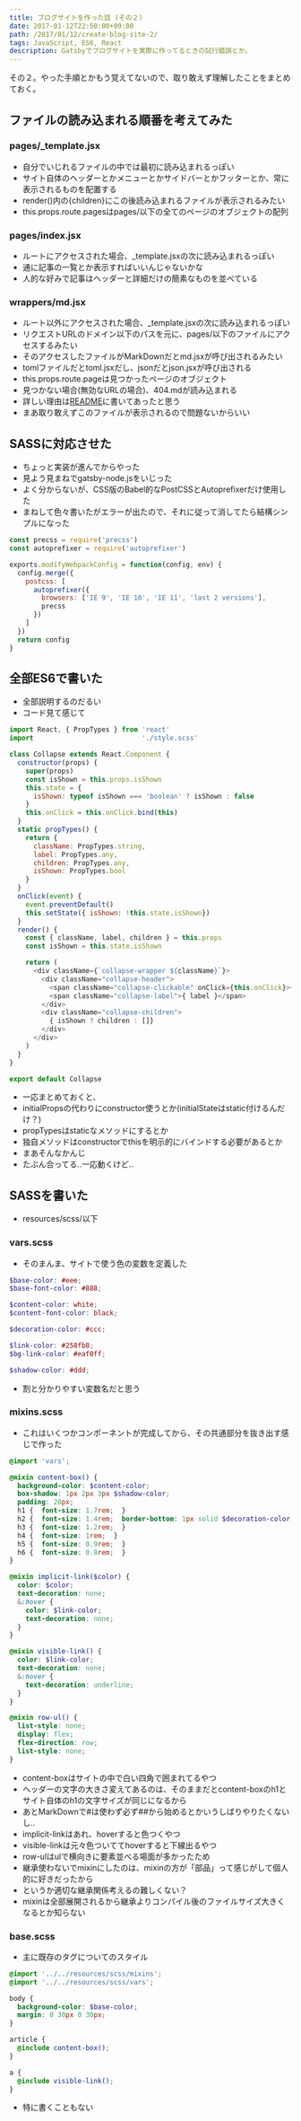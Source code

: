 ```yaml
---
title: ブログサイトを作った話 (その２)
date: 2017-01-12T22:50:00+09:00
path: /2017/01/12/create-blog-site-2/
tags: JavaScript, ES6, React
description: Gatsbyでブログサイトを実際に作ってるときの試行錯誤とか。
---
```


その２。やった手順とかもう覚えてないので、取り敢えず理解したことをまとめておく。

## ファイルの読み込まれる順番を考えてみた

### pages/_template.jsx
- 自分でいじれるファイルの中では最初に読み込まれるっぽい
- サイト自体のヘッダーとかメニューとかサイドバーとかフッターとか、常に表示されるものを配置する
- render()内の{children}にこの後読み込まれるファイルが表示されるみたい
- this.props.route.pagesはpages/以下の全てのページのオブジェクトの配列

### pages/index.jsx
- ルートにアクセスされた場合、_template.jsxの次に読み込まれるっぽい
- 通に記事の一覧とか表示すればいいんじゃないかな
- 人的な好みで記事はヘッダーと詳細だけの簡素なものを並べている

### wrappers/md.jsx
- ルート以外にアクセスされた場合、_template.jsxの次に読み込まれるっぽい
- リクエストURLのドメイン以下のパスを元に、pages/以下のファイルにアクセスするみたい
- そのアクセスしたファイルがMarkDownだとmd.jsxが呼び出されるみたい
- tomlファイルだとtoml.jsxだし、jsonだとjson.jsxが呼び出される
- this.props.route.pageは見つかったページのオブジェクト
- 見つかない場合(無効なURLの場合)、404.mdが読み込まれる
- 詳しい理由は[README](https://github.com/gatsbyjs/gatsby)に書いてあったと思う
- まあ取り敢えずこのファイルが表示されるので問題ないからいい

## SASSに対応させた
- ちょっと実装が進んでからやった
- 見よう見まねでgatsby-node.jsをいじった
- よく分からないが、CSS版のBabel的なPostCSSとAutoprefixerだけ使用した
- まねして色々書いたがエラーが出たので、それに従って消してたら結構シンプルになった

```javascript
const precss = require('precss')
const autoprefixer = require('autoprefixer')

exports.modifyWebpackConfig = function(config, env) {
  config.merge({
    postcss: [
      autoprefixer({
        browsers: ['IE 9', 'IE 10', 'IE 11', 'last 2 versions'],
        precss
      })
    ]
  })
  return config
}
```


## 全部ES6で書いた
- 全部説明するのだるい
- コード見て感じて
```javascript
import React, { PropTypes } from 'react'
import                           './style.scss'

class Collapse extends React.Component {
  constructor(props) {
    super(props)
    const isShown = this.props.isShown
    this.state = {
      isShown: typeof isShown === 'boolean' ? isShown : false
    }
    this.onClick = this.onClick.bind(this)
  }
  static propTypes() {
    return {
      className: PropTypes.string,
      label: PropTypes.any,
      children: PropTypes.any,
      isShown: PropTypes.bool
    }
  }
  onClick(event) {
    event.preventDefault()
    this.setState({ isShown: !this.state.isShown})
  }
  render() {
    const { className, label, children } = this.props
    const isShown = this.state.isShown

    return (
      <div className={`collapse-wrapper ${className}`}>
        <div className="collapse-header">
          <span className="collapse-clickable" onClick={this.onClick}>{ isShown ? '\u2228' : '>' }</span>
          <span className="collapse-label">{ label }</span>
        </div>
        <div className="collapse-children">
          { isShown ? children : []}
        </div>
      </div>
    )
  }
}

export default Collapse
```
- 一応まとめておくと、
- initialPropsの代わりにconstructor使うとか(initialStateはstatic付けるんだけ？)
- propTypesはstaticなメソッドにするとか
- 独自メソッドはconstructorでthisを明示的にバインドする必要があるとか
- まあそんなかんじ
- たぶん合ってる..一応動くけど..


## SASSを書いた
- resources/scss/以下

### vars.scss
- そのまんま、サイトで使う色の変数を定義した
```scss
$base-color: #eee;
$base-font-color: #888;

$content-color: white;
$content-font-color: black;

$decoration-color: #ccc;

$link-color: #258fb8;
$bg-link-color: #eaf0ff;

$shadow-color: #ddd;
```
- 割と分かりやすい変数名だと思う

### mixins.scss
- これはいくつかコンポーネントが完成してから、その共通部分を抜き出す感じで作った
```scss
@import 'vars';

@mixin content-box() {
  background-color: $content-color;
  box-shadow: 1px 2px 3px $shadow-color;
  padding: 20px;
  h1 {  font-size: 1.7rem;  }
  h2 {  font-size: 1.4rem;  border-bottom: 1px solid $decoration-color;  }
  h3 {  font-size: 1.2rem;  }
  h4 {  font-size: 1rem;  }
  h5 {  font-size: 0.9rem;  }
  h6 {  font-size: 0.8rem;  }
}

@mixin implicit-link($color) {
  color: $color;
  text-decoration: none;
  &:hover {
    color: $link-color;
    text-decoration: none;
  }
}

@mixin visible-link() {
  color: $link-color;
  text-decoration: none;
  &:hover {
    text-decoration: underline;
  }
}

@mixin row-ul() {
  list-style: none;
  display: flex;
  flex-direction: row;
  list-style: none;
}
```
- content-boxはサイトの中で白い四角で囲まれてるやつ
- ヘッダーの文字の大きさ変えてあるのは、そのままだとcontent-boxのh1とサイト自体のh1の文字サイズが同じになるから
- あとMarkDownで\#は使わず必ず\#\#から始めるとかいうしばりやりたくないし..
- implicit-linkはあれ、hoverすると色つくやつ
- visible-linkは元々色ついててhoverすると下線出るやつ
- row-ulはulで横向きに要素並べる場面が多かったため
- 継承使わないでmixinにしたのは、mixinの方が「部品」って感じがして個人的に好きだったから
- というか適切な継承関係考えるの難しくない？
- mixinは全部展開されるから継承よりコンパイル後のファイルサイズ大きくなるとか知らない

### base.scss
- 主に既存のタグについてのスタイル
```scss
@import '../../resources/scss/mixins';
@import '../../resources/scss/vars';

body {
  background-color: $base-color;
  margin: 0 30px 0 30px;
}

article {
  @include content-box();
}

a {
  @include visible-link();
}
```
- 特に書くこともない
